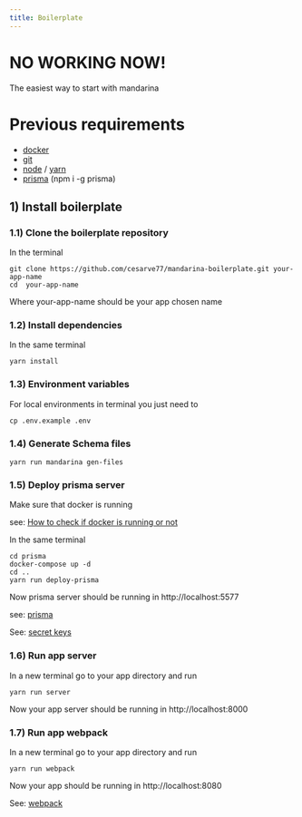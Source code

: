 ```yaml
---
title: Boilerplate
---
```

# NO WORKING NOW!

The easiest way to start with mandarina

# Previous requirements
    
* [docker](https://docs.docker.com/install/)
* [git](https://git-scm.com/book/en/v2/Getting-Started-Installing-Git)
* [node](https://nodejs.org/es/) / [yarn](https://yarnpkg.com/lang/en/docs/install)
* [prisma](https://www.prisma.io/) (npm i -g prisma)


## 1) Install boilerplate 

### 1.1) Clone the boilerplate repository

In the terminal 
```console
git clone https://github.com/cesarve77/mandarina-boilerplate.git your-app-name
cd  your-app-name
```
Where your-app-name should be your app chosen name

### 1.2) Install dependencies

In the same terminal 
```console
yarn install
```

### 1.3) Environment variables

For local environments in terminal you just need to
```console
cp .env.example .env
```
### 1.4) Generate Schema files

```console
yarn run mandarina gen-files
 ```

### 1.5) Deploy prisma server


Make sure that docker is running

see: [How to check if docker is running or not](https://stackoverflow.com/questions/43721513/how-to-check-if-docker-is-running-or-not/43723174)

In the same terminal 
```console
cd prisma
docker-compose up -d
cd ..
yarn run deploy-prisma
```
Now prisma server should be running in http://localhost:5577

see: [prisma](https://www.prisma.io/docs/run-prisma-server/) 


See: [secret keys](http://travistidwell.com/blog/2013/09/06/an-online-rsa-public-and-private-key-generator/)

### 1.6) Run app server
In a new terminal go to your app directory and run
```console
yarn run server
```
Now your app server should be running in http://localhost:8000 


### 1.7) Run app webpack
In a new terminal go to your app directory and run
```console
yarn run webpack
```
Now your app  should be running in http://localhost:8080 

See: [webpack](https://webpack.js.org/)
